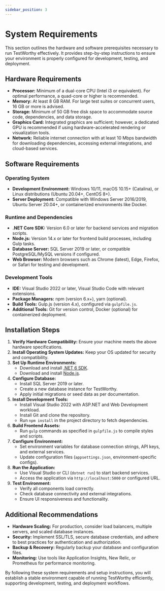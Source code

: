 ```yaml
---
sidebar_position: 3
---
```


# System Requirements

This section outlines the hardware and software prerequisites necessary to run TestWorthy effectively. It provides step-by-step instructions to ensure your environment is properly configured for development, testing, and deployment.

## Hardware Requirements

- **Processor:** Minimum of a dual-core CPU (Intel i3 or equivalent). For optimal performance, a quad-core or higher is recommended.
- **Memory:** At least 8 GB RAM. For large test suites or concurrent users, 16 GB or more is advised.
- **Storage:** Minimum of 50 GB free disk space to accommodate source code, dependencies, and data storage.
- **Graphics Card:** Integrated graphics are sufficient; however, a dedicated GPU is recommended if using hardware-accelerated rendering or visualization tools.
- **Network:** Reliable internet connection with at least 10 Mbps bandwidth for downloading dependencies, accessing external integrations, and cloud-based services.

## Software Requirements

### Operating System

- **Development Environment:** Windows 10/11, macOS 10.15+ (Catalina), or Linux distributions (Ubuntu 20.04+, CentOS 8+).
- **Server Deployment:** Compatible with Windows Server 2016/2019, Ubuntu Server 20.04+, or containerized environments like Docker.

### Runtime and Dependencies

- **.NET Core SDK:** Version 6.0 or later for backend services and migration scripts.
- **Node.js:** Version 14.x or later for frontend build processes, including Gulp tasks.
- **Database Server:** SQL Server 2019 or later, or compatible PostgreSQL/MySQL versions if configured.
- **Web Browser:** Modern browsers such as Chrome (latest), Edge, Firefox, or Safari for testing and development.

### Development Tools

- **IDE:** Visual Studio 2022 or later, Visual Studio Code with relevant extensions.
- **Package Managers:** npm (version 6.x+), yarn (optional).
- **Build Tools:** Gulp.js (version 4.x), configured via `gulpfile.js`.
- **Additional Tools:** Git for version control, Docker (optional) for containerized deployment.

## Installation Steps

1. **Verify Hardware Compatibility:** Ensure your machine meets the above hardware specifications.
2. **Install Operating System Updates:** Keep your OS updated for security and compatibility.
3. **Set Up Runtime Environments:**
   - Download and install [.NET 6 SDK](https://dotnet.microsoft.com/download).
   - Download and install [Node.js](https://nodejs.org/).
4. **Configure Database:**
   - Install SQL Server 2019 or later.
   - Create a new database instance for TestWorthy.
   - Apply initial migrations or seed data as per documentation.
5. **Install Development Tools:**
   - Install Visual Studio 2022 with ASP.NET and Web Development workload.
   - Install Git and clone the repository.
   - Run `npm install` in the project directory to fetch dependencies.
6. **Build Frontend Assets:**
   - Run `gulp` commands as specified in `gulpfile.js` to compile styles and scripts.
7. **Configure Environment:**
   - Set environment variables for database connection strings, API keys, and external services.
   - Update configuration files (`appsettings.json`, environment-specific configs).
8. **Run the Application:**
   - Use Visual Studio or CLI (`dotnet run`) to start backend services.
   - Access the application via `http://localhost:5000` or configured URL.
9. **Test Environment:**
   - Verify all components load correctly.
   - Check database connectivity and external integrations.
   - Ensure UI responsiveness and functionality.

## Additional Recommendations

- **Hardware Scaling:** For production, consider load balancers, multiple servers, and scaled database instances.
- **Security:** Implement SSL/TLS, secure database credentials, and adhere to best practices for authentication and authorization.
- **Backup & Recovery:** Regularly backup your database and configuration files.
- **Monitoring:** Use tools like Application Insights, New Relic, or Prometheus for performance monitoring.

By following these system requirements and setup instructions, you will establish a stable environment capable of running TestWorthy efficiently, supporting development, testing, and deployment workflows.